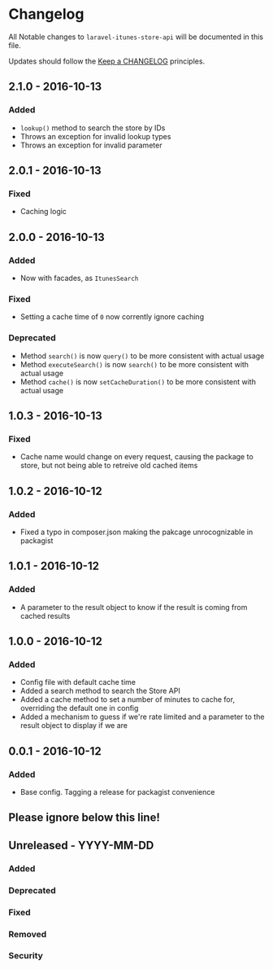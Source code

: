 # Changelog

All Notable changes to `laravel-itunes-store-api` will be documented in this file.

Updates should follow the [Keep a CHANGELOG](http://keepachangelog.com/) principles.

## 2.1.0 - 2016-10-13
### Added
- `lookup()` method to search the store by IDs
- Throws an exception for invalid lookup types
- Throws an exception for invalid parameter

## 2.0.1 - 2016-10-13
### Fixed
- Caching logic

## 2.0.0 - 2016-10-13
### Added
- Now with facades, as `ItunesSearch`

### Fixed
- Setting a cache time of `0` now corrently ignore caching

### Deprecated
- Method `search()` is now `query()` to be more consistent with actual usage
- Method `executeSearch()` is now `search()` to be more consistent with actual usage
- Method `cache()` is now `setCacheDuration()` to be more consistent with actual usage

## 1.0.3 - 2016-10-13
### Fixed
- Cache name would change on every request, causing the package to store, but not being able to retreive old cached items

## 1.0.2 - 2016-10-12
### Added
- Fixed a typo in composer.json making the pakcage unrocognizable in packagist

## 1.0.1 - 2016-10-12
### Added
- A parameter to the result object to know if the result is coming from cached results

## 1.0.0 - 2016-10-12
### Added
- Config file with default cache time
- Added a search method to search the Store API
- Added a cache method to set a number of minutes to cache for, overriding the default one in config
- Added a mechanism to guess if we're rate limited and a parameter to the result object to display if we are

## 0.0.1 - 2016-10-12

### Added
- Base config. Tagging a release for packagist convenience

## Please ignore below this line!
## Unreleased - YYYY-MM-DD
### Added
### Deprecated
### Fixed
### Removed
### Security
